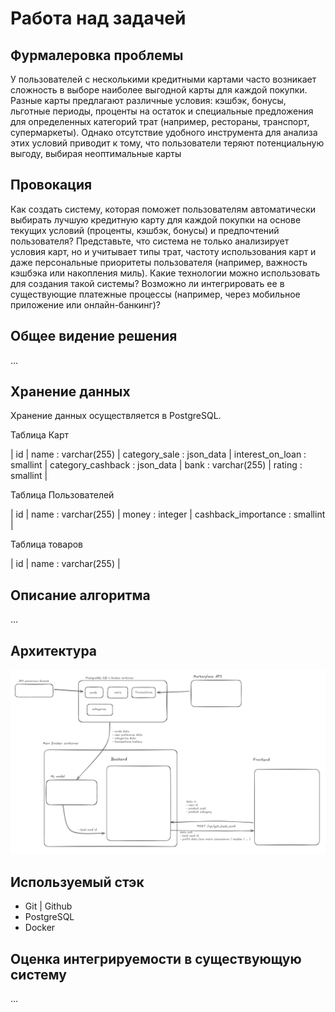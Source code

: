 # Работа над задачей


## Фурмалеровка проблемы
У пользователей с несколькими кредитными картами часто возникает сложность в выборе наиболее выгодной карты для каждой покупки. Разные карты предлагают различные условия: кэшбэк, бонусы, льготные периоды, проценты на остаток и специальные предложения для определенных категорий трат (например, рестораны, транспорт, супермаркеты). Однако отсутствие удобного инструмента для анализа этих условий приводит к тому, что пользователи теряют потенциальную выгоду, выбирая неоптимальные карты



## Провокация
Как создать систему, которая поможет пользователям автоматически выбирать лучшую кредитную карту для каждой покупки на основе текущих условий (проценты, кэшбэк, бонусы) и предпочтений пользователя? Представьте, что система не только анализирует условия карт, но и учитывает типы трат, частоту использования карт и даже персональные приоритеты пользователя (например, важность кэшбэка или накопления миль). Какие технологии можно использовать для создания такой системы? Возможно ли интегрировать ее в существующие платежные процессы (например, через мобильное приложение или онлайн-банкинг)?

## Общее видение решения

...


## Хранение данных

Хранение данных осуществляется в PostgreSQL.

Таблица Карт

| id | name : varchar(255) | category_sale : json_data | interest_on_loan : smallint | category_cashback : json_data | bank : varchar(255) | rating : smallint |


Таблица Пользователей

| id | name : varchar(255) | money : integer | cashback_importance : smallint |


Таблица товаров

| id | name : varchar(255) |


## Описание алгоритма

...


## Архитектура

![alt text](image.png)


## Используемый стэк

- Git | Github
- PostgreSQL
- Docker



## Оценка интегрируемости в существующую систему

...


